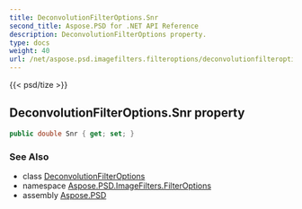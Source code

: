 ```yaml
---
title: DeconvolutionFilterOptions.Snr
second_title: Aspose.PSD for .NET API Reference
description: DeconvolutionFilterOptions property. 
type: docs
weight: 40
url: /net/aspose.psd.imagefilters.filteroptions/deconvolutionfilteroptions/snr/
---
```

{{< psd/tize >}}
## DeconvolutionFilterOptions.Snr property

```csharp
public double Snr { get; set; }
```

### See Also

* class [DeconvolutionFilterOptions](../)
* namespace [Aspose.PSD.ImageFilters.FilterOptions](../../deconvolutionfilteroptions/)
* assembly [Aspose.PSD](../../../)


